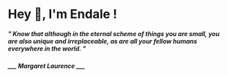 <h1 title="head"> Hey 👋, I'm Endale !</h1>

**<h5><i>" Know that although in the eternal scheme of things you are small, you are also unique and irreplaceable, as are all your fellow humans everywhere in the world. "</i></h5>**

*<b>___ Margaret Laurence ___</b>*
